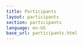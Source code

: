 ```yaml
---
title: Participants
layout: participants
section: participants
language: en-US
base_url: participants.html
---
```



